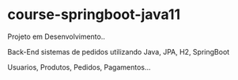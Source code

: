 # course-springboot-java11

Projeto em Desenvolvimento..

Back-End sistemas de pedidos utilizando Java, JPA, H2, SpringBoot

Usuarios, Produtos, Pedidos, Pagamentos...

